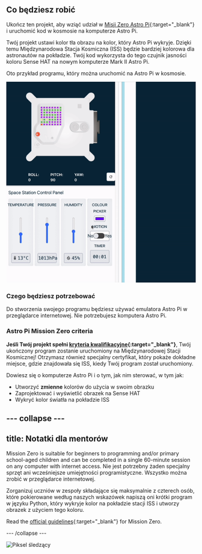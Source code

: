 ## Co będziesz robić

Ukończ ten projekt, aby wziąć udział w [Misji Zero Astro Pi](https://astro-pi.org/mission-zero){:target="_blank"} i uruchomić kod w kosmosie na komputerze Astro Pi.

Twój projekt ustawi kolor tła obrazu na kolor, który Astro Pi wykryje. Dzięki temu Międzynarodowa Stacja Kosmiczna (ISS) będzie bardziej kolorowa dla astronautów na pokładzie. Twój kod wykorzysta do tego czujnik jasności koloru Sense HAT na nowym komputerze Mark II Astro Pi.

Oto przykład programu, który można uruchomić na Astro Pi w kosmosie.

![Emulator Sense HAT uruchamiający przykładowy program z wężem, którego kolor tła zmienia się wraz z wykrywanym kolorem.](images/finished.gif)

### Czego będziesz potrzebować

Do stworzenia swojego programu będziesz używać emulatora Astro Pi w przeglądarce internetowej. Nie potrzebujesz komputera Astro Pi.

### Astro Pi Mission Zero criteria

**Jeśli Twój projekt spełni [kryteria kwalifikacyjne](https://astro-pi.org/mission-zero/eligibility){:target="_blank"}**, Twój ukończony program zostanie uruchomiony na Międzynarodowej Stacji Kosmicznej! Otrzymasz również specjalny certyfikat, który pokaże dokładne miejsce, gdzie znajdowała się ISS, kiedy Twój program został uruchomiony.

Dowiesz się o komputerze Astro Pi i o tym, jak nim sterować, w tym jak:
+ Utworzyć **zmienne** kolorów do użycia w swoim obrazku
+ Zaprojektować i wyświetlić obrazek na Sense HAT
+ Wykryć kolor światła na pokładzie ISS

--- collapse ---
---
title: Notatki dla mentorów
---

Mission Zero is suitable for beginners to programming and/or primary school-aged children and can be completed in a single 60-minute session on any computer with internet access. Nie jest potrzebny żaden specjalny sprzęt ani wcześniejsze umiejętności programistyczne. Wszystko można zrobić w przeglądarce internetowej.

Zorganizuj uczniów w zespoły składające się maksymalnie z czterech osób, które pokierowane według naszych wskazówek napiszą oni krótki program w języku Python, który wykryje kolor na pokładzie stacji ISS i utworzy obrazek z użyciem tego koloru.

Read the [official guidelines](https://astro-pi.org/mission-zero/guidelines){:target="_blank"} for Mission Zero.

--- /collapse ---

![Piksel śledzący](https://code.org/api/hour/begin_raspberrypi_astropi.png)
